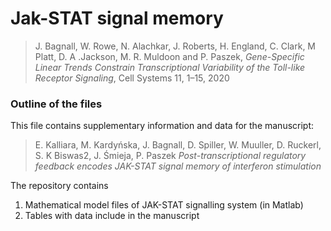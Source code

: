 # Jak-STAT signal memory

>J. Bagnall, W. Rowe, N. Alachkar, J. Roberts, H. England, C. Clark, M Platt, D. A .Jackson, M. R. Muldoon and P. Paszek, *Gene-Specific Linear Trends Constrain Transcriptional Variability of the Toll-like Receptor Signaling*, Cell Systems 11, 1–15, 2020


### Outline of the files ###

This file contains supplementary information and data for the manuscript:

>E. Kalliara, M. Kardyńska, J. Bagnall, D. Spiller, W. Muuller, D. Ruckerl, S. K Biswas2, J. Śmieja, P. Paszek *Post-transcriptional regulatory feedback encodes JAK-STAT signal memory of interferon stimulation*

The repository contains 

1) Mathematical model files of JAK-STAT signalling system (in Matlab)
2) Tables with data include in the manuscript


